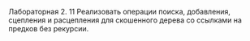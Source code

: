 Лабораторная 2. 11 Реализовать операции поиска, добавления, сцепления и расцепления для скошенного дерева со ссылками на предков без рекурсии.
